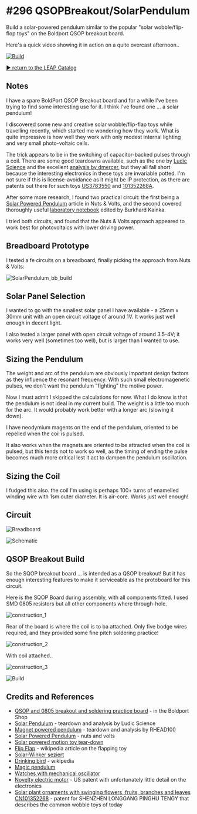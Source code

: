 # #296 QSOPBreakout/SolarPendulum

Build a solar-powered pendulum similar to the popular "solar wobble/flip-flop toys" on the Boldport QSOP breakout board.

Here's a quick video showing it in action on a quite overcast afternoon..

[![Build](./assets/SolarPendulum_build.jpg?raw=true)](http://www.youtube.com/watch?v=buP3zrMjN94)

[:arrow_forward: return to the LEAP Catalog](http://leap.tardate.com)

## Notes

I have a spare BoldPort QSOP Breakout board and for a while I've been trying to find some interesting use for it. I think I've found one ...
a solar pendulum!

I discovered some new and creative solar wobble/flip-flap toys while travelling recently, which started me wondering how they work.
What is quite impressive is how well they work with only modest internal lighting and very small photo-voltaic cells.

The trick appears to be in the switching of capacitor-backed pulses through a coil. There are some good teardowns available,
such as the one by
[Ludic Science](https://www.youtube.com/watch?v=M6L-d_dYWIc) and the excellent
[analysis by dmercer](https://ez.analog.com/community/university-program/blog/2015/04/27/solar-powered-motion-toy-tear-down),
but they all fall short because the interesting electronics in these toys are invariable potted.
I'm not sure if this is license-avoidance as it might be IP protection, as there are patents out there for such toys
[US3783550](https://www.google.com/patents/US3783550?dq=3783550&hl=en&sa=X&ei=X67xUqHPMoOZkQWA5IDYDw&ved=0CDMQ6AEwAA&pageId=105188957426397764872) and [101352268A](https://worldwide.espacenet.com/publicationDetails/biblio?CC=CN&NR=101352268A&KC=A&FT=D&ND=&date=20090128&DB=EPODOC&locale=en_EP).


After some more research, I found two practical circuit: the first being a
[Solar Powered Pendulum](http://nutsvolts.texterity.com/nutsvolts/201208/?folio=32&pg=32#pg32) article in Nuts & Volts,
and the second covered thoroughly useful [laboratory notebook](http://www.elektronik-labor.de/Labortagebuch/Tagebuch0716.html#pendel2)
edited by Burkhard Kainka.

I tried both circuits, and found that the Nuts & Volts approach appeared to work best for photovoltaics with lower driving power.


## Breadboard Prototype

I tested a fe circuits on a breadboard, finally picking the approach from Nuts & Volts:

![SolarPendulum_bb_build](./assets/SolarPendulum_bb_build.jpg?raw=true)

## Solar Panel Selection

I wanted to go with the smallest solar panel I have available - a 25mm x 30mm unit with an open circuit voltage of around 1V.
It works just well enough in decent light.

I also tested a larger panel with open circuit voltage of around 3.5-4V; it works very well (sometimes too well), but is larger than I wanted to use.

## Sizing the Pendulum

The weight and arc of the pendulum are obviously important design factors as they influence the resonant frequency.
With such small electromagenetic pulses, we don't want the pendulum "fighting" the motive power.

Now I must admit I skipped the calculations for now. What I do know is that the pendulum is not ideal in my current build.
The weight is a little too much for the arc. It would probably work better with a longer arc (slowing it down).

I have neodymium magents on the end of the pendulum, oriented to be repelled when the coil is pulsed.

It also works when the magnets are oriented to be attracted when the coil is pulsed, but this tends not to work so well, as the timing of
ending the pulse becomes much more critical lest it act to dampen the pendulum oscillation.

## Sizing the Coil

I fudged this also. the coil I'm using is perhaps 100+ turns of enamelled winding wire with 1sm outer diameter.
It is air-core. Works just well enough!

## Circuit

![Breadboard](./assets/SolarPendulum_bb.jpg?raw=true)

![Schematic](./assets/SolarPendulum_schematic.jpg?raw=true)


## QSOP Breakout Build

So the SQOP breakout board ... is intended as a QSOP breakout! But it has enough interesting features to make it
serviceable as the protoboard for this circuit.

Here is the SQOP Board during assembly, with all components fitted. I used SMD 0805 resistors but all other components
where through-hole.

![construction_1](./assets/construction_1.jpg?raw=true)

Rear of the board is where the coil is to ba attached. Only five bodge wires required, and they provided some fine pitch soldering practice!

![construction_2](./assets/construction_2.jpg?raw=true)

With coil attached..

![construction_3](./assets/construction_3.jpg?raw=true)

![Build](./assets/SolarPendulum_build.jpg?raw=true)

## Credits and References
* [QSOP and 0805 breakout and soldering practice board](http://www.boldport.club/shop/product/437246682) - in the Boldport Shop
* [Solar Pendulum](https://www.youtube.com/watch?v=M6L-d_dYWIc) - teardown and analysis by Ludic Science
* [Magnet powered pendulum](https://www.youtube.com/watch?v=yrKtY7nWc-o) - teardown and analysis by RHEAD100
* [Solar Powered Pendulum](http://nutsvolts.texterity.com/nutsvolts/201208/?folio=32&pg=32#pg32) - nuts and volts
* [Solar powered motion toy tear-down](https://ez.analog.com/community/university-program/blog/2015/04/27/solar-powered-motion-toy-tear-down)
* [Flip Flap](https://en.wikipedia.org/wiki/Flip_Flap) - wikipedia article on the flapping toy
* [Solar-Winker seziert](http://www.elektronik-labor.de/Labortagebuch/Tagebuch0716.html#pendel2)
* [Drinking bird](https://en.wikipedia.org/wiki/Drinking_bird) - wikipedia
* [Magic pendulum](http://www.elektronik.nmp24.de/?Bauanleitungen:Magisches_Pendel)
* [Watches with mechanical oscillator](http://www.hwynen.de/tba840.html)
* [Novelty electric motor](https://www.google.com/patents/US3783550?dq=3783550&hl=en&sa=X&ei=X67xUqHPMoOZkQWA5IDYDw&ved=0CDMQ6AEwAA&pageId=105188957426397764872) - US patent with unfortunately little detail on the electronics
* [Solar plant ornaments with swinging flowers, fruits, branches and leaves CN101352268](https://worldwide.espacenet.com/publicationDetails/biblio?CC=CN&NR=101352268A&KC=A&FT=D&ND=&date=20090128&DB=EPODOC&locale=en_EP) - patent for SHENZHEN LONGGANG PINGHU TENGY that describes the common wobble toys of today
